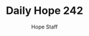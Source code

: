 ---
image: /assets/img/daily-hope-default-artwork.png
title: Daily Hope 242
number: 242
categories:
  - Daily Hope
author: Hope Staff
notes: Daily Hope 242
embed: >-
  <iframe style="border-radius:12px" src="https://open.spotify.com/embed/episode/3WfibD4wA0diZ2HWNyezGI?utm_source=generator" width="100%" height="352" frameBorder="0" allowfullscreen="" allow="autoplay; clipboard-write; encrypted-media; fullscreen; picture-in-picture" loading="lazy"></iframe>
---